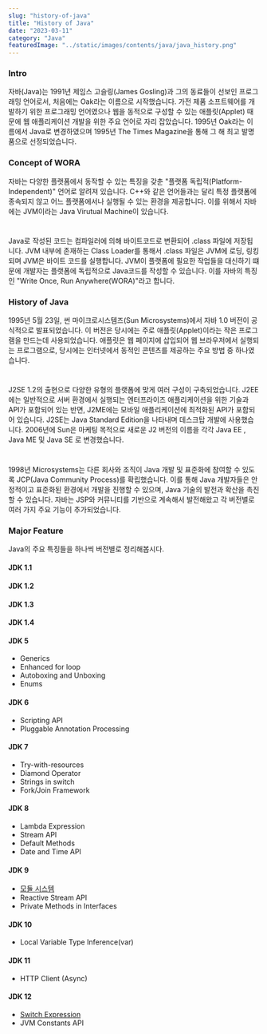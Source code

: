 ```yaml
---
slug: "history-of-java"
title: "History of Java"
date: "2023-03-11"
category: "Java"
featuredImage: "../static/images/contents/java/java_history.png"
---
```


### Intro
자바(Java)는 1991년 제임스 고슬링(James Gosling)과 그의 동료들이 선보인 프로그래밍 언어로서, 처음에는 Oak라는 이름으로 시작했습니다.
가전 제품 소프트웨어를 개발하기 위한 프로그래밍 언어였으나 웹을 동적으로 구성할 수 있는 애플릿(Applet) 때문에 웹 애플리케이션 개발을 위한 주요 언어로 자리 잡았습니다.
1995년 Oak라는 이름에서 Java로 변경하였으며 1995년 The Times Magazine을 통해 그 해 최고 발명품으로 선정되었습니다.

### Concept of WORA
자바는 다양한 플랫폼에서 동작할 수 있는 특징을 갖춘 "플랫폼 독립적(Platform-Independent)" 언어로 알려져 있습니다. 
C++와 같은 언어들과는 달리 특정 플랫폼에 종속되지 않고 어느 플랫폼에서나 실행될 수 있는 환경을 제공합니다. 
이를 위해서 자바에는 JVM이라는 Java Virutual Machine이 있습니다.  
#
Java로 작성된 코드는 컴파일러에 의해 바이트코드로 변환되어 .class 파일에 저장됩니다. 
JVM 내부에 존재하는 Class Loader를 통해서 .class 파일은 JVM에 로딩, 링킹되며 JVM은 바이트 코드를 실행합니다. 
JVM이 플랫폼에 필요한 작업들을 대신하기 떄문에 개발자는 플랫폼에 독립적으로 Java코드를 작성할 수 있습니다. 
이를 자바의 특징인 "Write Once, Run Anywhere(WORA)"라고 합니다.

### History of Java
1995년 5월 23일, 썬 마이크로시스템즈(Sun Microsystems)에서 자바 1.0 버전이 공식적으로 발표되었습니다.
이 버전은 당시에는 주로 애플릿(Applet)이라는 작은 프로그램을 만드는데 사용되었습니다.
애플릿은 웹 페이지에 삽입되어 웹 브라우저에서 실행되는 프로그램으로, 당시에는 인터넷에서 동적인 콘텐츠를 제공하는 주요 방법 중 하나였습니다.  
#
J2SE 1.2의 출현으로 다양한 유형의 플랫폼에 맞게 여러 구성이 구축되었습니다.
J2EE에는 일반적으로 서버 환경에서 실행되는 엔터프라이즈 애플리케이션을 위한 기술과 API가 포함되어 있는 반면,
J2ME에는 모바일 애플리케이션에 최적화된 API가 포함되어 있습니다. J2SE는 Java Standard Edition을 나타내며 데스크탑 개발에 사용했습니다.
2006년에 Sun은 마케팅 목적으로 새로운 J2 버전의 이름을 각각 Java EE , Java ME 및 Java SE 로 변경했습니다.  
#
1998년 Microsystems는 다른 회사와 조직이 Java 개발 및 표준화에 참여할 수 있도록 JCP(Java Community Process)를 확립했습니다.
이를 통해 Java 개발자들은 안정적이고 표준화된 환경에서 개발을 진행할 수 있으며, Java 기술의 발전과 확산을 촉진할 수 있습니다.
자바는 JSP와 커뮤니티를 기반으로 계속해서 발전해왔고 각 버전별로 여러 가지 주요 기능이 추가되었습니다.

### Major Feature
Java의 주요 특징들을 하나씩 버전별로 정리해봅시다.


#### JDK 1.1
#### JDK 1.2
#### JDK 1.3
#### JDK 1.4

#### JDK 5
- Generics
- Enhanced for loop
- Autoboxing and Unboxing
- Enums
#### JDK 6
- Scripting API
- Pluggable Annotation Processing
#### JDK 7
- Try-with-resources
- Diamond Operator
- Strings in switch
- Fork/Join Framework
#### JDK 8
- Lambda Expression
- Stream API
- Default Methods
- Date and Time API
#### JDK 9
- [모듈 시스템](/blog/module-java/)
- Reactive Stream API
- Private Methods in Interfaces
#### JDK 10
- Local Variable Type Inference(var)
#### JDK 11
- HTTP Client (Async)
#### JDK 12
- [Switch Expression](/blog/switch-statement/)
- JVM Constants API
